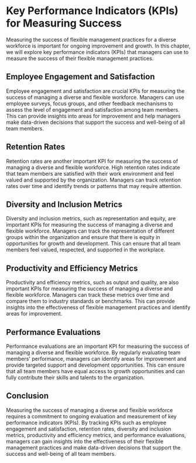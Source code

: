 # Key Performance Indicators (KPIs) for Measuring Success

Measuring the success of flexible management practices for a diverse workforce is important for ongoing improvement and growth. In this chapter, we will explore key performance indicators (KPIs) that managers can use to measure the success of their flexible management practices.

Employee Engagement and Satisfaction
------------------------------------

Employee engagement and satisfaction are crucial KPIs for measuring the success of managing a diverse and flexible workforce. Managers can use employee surveys, focus groups, and other feedback mechanisms to assess the level of engagement and satisfaction among team members. This can provide insights into areas for improvement and help managers make data-driven decisions that support the success and well-being of all team members.

Retention Rates
---------------

Retention rates are another important KPI for measuring the success of managing a diverse and flexible workforce. High retention rates indicate that team members are satisfied with their work environment and feel valued and supported by the organization. Managers can track retention rates over time and identify trends or patterns that may require attention.

Diversity and Inclusion Metrics
-------------------------------

Diversity and inclusion metrics, such as representation and equity, are important KPIs for measuring the success of managing a diverse and flexible workforce. Managers can track the representation of different groups within the organization and ensure that there is equity in opportunities for growth and development. This can ensure that all team members feel valued, respected, and supported in the workplace.

Productivity and Efficiency Metrics
-----------------------------------

Productivity and efficiency metrics, such as output and quality, are also important KPIs for measuring the success of managing a diverse and flexible workforce. Managers can track these metrics over time and compare them to industry standards or benchmarks. This can provide insights into the effectiveness of flexible management practices and identify areas for improvement.

Performance Evaluations
-----------------------

Performance evaluations are an important KPI for measuring the success of managing a diverse and flexible workforce. By regularly evaluating team members' performance, managers can identify areas for improvement and provide targeted support and development opportunities. This can ensure that all team members have equal access to growth opportunities and can fully contribute their skills and talents to the organization.

Conclusion
----------

Measuring the success of managing a diverse and flexible workforce requires a commitment to ongoing evaluation and measurement of key performance indicators (KPIs). By tracking KPIs such as employee engagement and satisfaction, retention rates, diversity and inclusion metrics, productivity and efficiency metrics, and performance evaluations, managers can gain insights into the effectiveness of their flexible management practices and make data-driven decisions that support the success and well-being of all team members.
